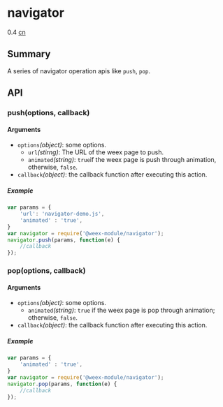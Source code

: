 # navigator
<span class="weex-version">0.4</span>
<a href="https://github.com/weexteam/article/wiki/%E6%AC%A2%E8%BF%8E%E5%8F%82%E4%B8%8EWeex%E4%B8%AD%E6%96%87%E6%96%87%E6%A1%A3%E7%BF%BB%E8%AF%91"  class="weex-translate incomplete">cn</a>

## Summary

A series of navigator operation apis like `push`, `pop`.

## API

### push(options, callback)


#### Arguments

* `options`*(object)*: some options.
  * `url`*(stirng)*: The URL of the weex page to push.
  * `animated`*(string)*:  `true`if the weex page is push through animation, otherwise, `false`.
* `callback`*(object)*: the callback function after executing this action.  

##### Example

```js
var params = {
    'url': 'navigator-demo.js',
    'animated' : 'true',
}
var navigator = require('@weex-module/navigator');
navigator.push(params, function(e) {
	//callback
});
```

### pop(options, callback)



#### Arguments

* `options`*(object)*: some options.
  * `animated`*(string)*:  `true` if the weex page is pop through animation; otherwise, `false`.
* `callback`*(object)*: the callback function after executing this action.  
##### Example

```js
var params = {
    'animated' : 'true',
}
var navigator = require('@weex-module/navigator');
navigator.pop(params, function(e) {
	//callback
});
```
